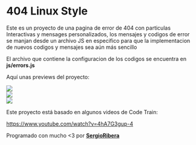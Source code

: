 <h1>404 Linux Style</h1>

Este es un proyecto de una pagina de error de 404 con particulas Interactivas y mensages personalizados, los mensajes y codigos de error se manjan desde un archivo JS en especifico para que la implementacion de nuevos codigos y mensajes sea aún más sencillo

El archivo que contiene la configuracion de los codigos se encuentra en <b>js/errors.js</b>

Aquí unas previews del proyecto:

<img src="https://github.com/XUnix-Corp/Projects/blob/master/SergioRibera/ParticlesErrors/gitimages/img-01.png" align="center" align="center">
<br>
<img src="https://github.com/XUnix-Corp/Projects/blob/master/SergioRibera/ParticlesErrors/gitimages/img-02.png" align="center" align="center">
<br>
<img src="https://github.com/XUnix-Corp/Projects/blob/master/SergioRibera/ParticlesErrors/gitimages/img-03.png" align="center" align="center">
<br>

Este proyecto está basado en algunos videos de Code Train:

https://www.youtube.com/watch?v=4hA7G3gup-4


Programado con mucho <3 por <b><a href="https://sergioribera.com" target="_blank">SergioRibera</a></b>
